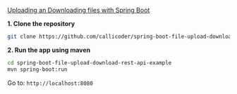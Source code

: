 
 [Uploading an Downloading files with Spring Boot](https://www.callicoder.com/spring-boot-file-upload-download-rest-api-example/)

**1. Clone the repository** 

```bash
git clone https://github.com/callicoder/spring-boot-file-upload-download-rest-api-example.git
```

**2. Run the app using maven**

```bash
cd spring-boot-file-upload-download-rest-api-example
mvn spring-boot:run
```

Go to: `http://localhost:8080` 
